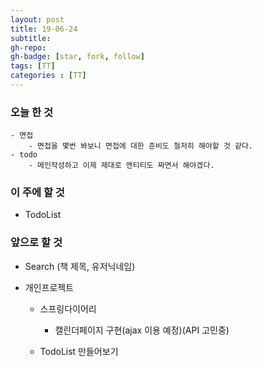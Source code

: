 ```yaml
---
layout: post
title: 19-06-24
subtitle: 
gh-repo: 
gh-badge: [star, fork, follow]
tags: [TT]
categories : [TT]
---
```


### 오늘 한 것 
    - 면접
        - 면접을 몇번 봐보니 면접에 대한 준비도 철저히 해야할 것 같다.
    - todo
        - 메인작성하고 이제 제대로 엔티티도 짜면서 해야겠다.

### 이 주에 할 것
 - TodoList

### 앞으로 할 것
- Search (책 제목, 유저닉네임)

- 개인프로젝트
    - 스프링다이어리
        - 캘린더페이지 구현(ajax 이용 예정)(API 고민중)

    - TodoList 만들어보기